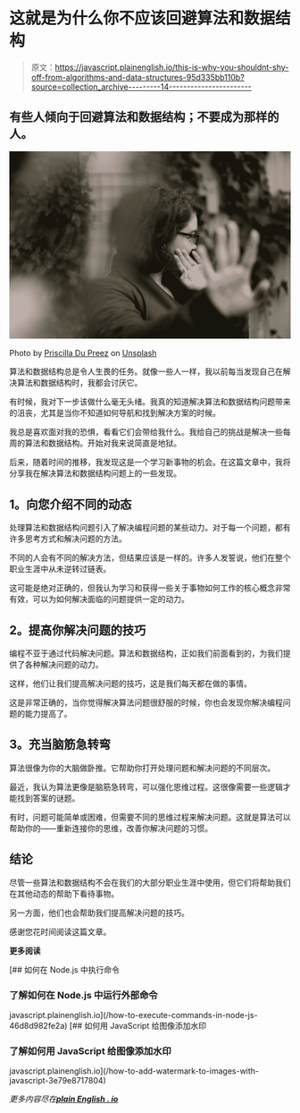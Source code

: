 # 这就是为什么你不应该回避算法和数据结构

> 原文：<https://javascript.plainenglish.io/this-is-why-you-shouldnt-shy-off-from-algorithms-and-data-structures-95d335bb110b?source=collection_archive---------14----------------------->

## 有些人倾向于回避算法和数据结构；不要成为那样的人。

![](img/46344489ce35bb0a4d56b23c0f528bd1.png)

Photo by [Priscilla Du Preez](https://unsplash.com/@priscilladupreez?utm_source=medium&utm_medium=referral) on [Unsplash](https://unsplash.com?utm_source=medium&utm_medium=referral)

算法和数据结构总是令人生畏的任务。就像一些人一样，我以前每当发现自己在解决算法和数据结构时，我都会讨厌它。

有时候，我对下一步该做什么毫无头绪。我真的知道解决算法和数据结构问题带来的沮丧，尤其是当你不知道如何导航和找到解决方案的时候。

我总是喜欢面对我的恐惧，看看它们会带给我什么。我给自己的挑战是解决一些每周的算法和数据结构。开始对我来说简直是地狱。

后来，随着时间的推移，我发现这是一个学习新事物的机会。在这篇文章中，我将分享我在解决算法和数据结构问题上的一些发现。

## **1。向您介绍不同的动态**

处理算法和数据结构问题引入了解决编程问题的某些动力。对于每一个问题，都有许多思考方式和解决问题的方法。

不同的人会有不同的解决方法，但结果应该是一样的。许多人发誓说，他们在整个职业生涯中从未逆转过链表。

这可能是绝对正确的，但我认为学习和获得一些关于事物如何工作的核心概念非常有效，可以为如何解决面临的问题提供一定的动力。

## **2。提高你解决问题的技巧**

编程不亚于通过代码解决问题。算法和数据结构，正如我们前面看到的，为我们提供了各种解决问题的动力。

这样，他们让我们提高解决问题的技巧，这是我们每天都在做的事情。

这是非常正确的，当你觉得解决算法问题很舒服的时候，你也会发现你解决编程问题的能力提高了。

## **3。充当脑筋急转弯**

算法很像为你的大脑做卧推。它帮助你打开处理问题和解决问题的不同层次。

最近，我认为算法更像是脑筋急转弯，可以强化思维过程。这很像需要一些逻辑才能找到答案的谜题。

有时，问题可能简单或困难，但需要不同的思维过程来解决问题。这就是算法可以帮助你的——重新连接你的思维，改善你解决问题的习惯。

## **结论**

尽管一些算法和数据结构不会在我们的大部分职业生涯中使用，但它们将帮助我们在其他动态的帮助下看待事物。

另一方面，他们也会帮助我们提高解决问题的技巧。

感谢您花时间阅读这篇文章。

**更多阅读**

[](/how-to-execute-commands-in-node-js-46d8d982fe2a) [## 如何在 Node.js 中执行命令

### 了解如何在 Node.js 中运行外部命令

javascript.plainenglish.io](/how-to-execute-commands-in-node-js-46d8d982fe2a) [](/how-to-add-watermark-to-images-with-javascript-3e79e8717804) [## 如何用 JavaScript 给图像添加水印

### 了解如何用 JavaScript 给图像添加水印

javascript.plainenglish.io](/how-to-add-watermark-to-images-with-javascript-3e79e8717804) 

*更多内容尽在*[***plain English . io***](http://plainenglish.io/)